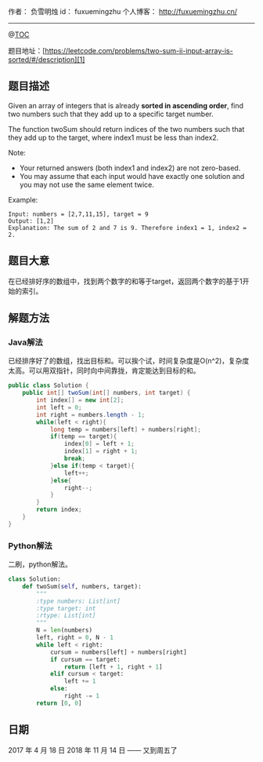 
作者： 负雪明烛
id：	fuxuemingzhu
个人博客：	http://fuxuemingzhu.cn/

---
@[TOC](目录)

题目地址：[https://leetcode.com/problems/two-sum-ii-input-array-is-sorted/#/description][1]


## 题目描述


Given an array of integers that is already **sorted in ascending order**, find two numbers such that they add up to a specific target number.

The function twoSum should return indices of the two numbers such that they add up to the target, where index1 must be less than index2.

Note:

- Your returned answers (both index1 and index2) are not zero-based.
- You may assume that each input would have exactly one solution and you may not use the same element twice.

Example:

	Input: numbers = [2,7,11,15], target = 9
	Output: [1,2]
	Explanation: The sum of 2 and 7 is 9. Therefore index1 = 1, index2 = 2.

## 题目大意

在已经排好序的数组中，找到两个数字的和等于target，返回两个数字的基于1开始的索引。

## 解题方法

### Java解法

已经排序好了的数组，找出目标和。可以挨个试，时间复杂度是O(n^2)，复杂度太高。可以用双指针，同时向中间靠拢，肯定能达到目标的和。

```java
public class Solution {
    public int[] twoSum(int[] numbers, int target) {
        int index[] = new int[2];
        int left = 0;
        int right = numbers.length - 1;
        while(left < right){
            long temp = numbers[left] + numbers[right];
            if(temp == target){
                index[0] = left + 1;
                index[1] = right + 1;
                break;
            }else if(temp < target){
                left++;
            }else{
                right--;
            }
        }
        return index;
    }
}
```

### Python解法

二刷，python解法。

```python
class Solution:
    def twoSum(self, numbers, target):
        """
        :type numbers: List[int]
        :type target: int
        :rtype: List[int]
        """
        N = len(numbers)
        left, right = 0, N - 1
        while left < right:
            cursum = numbers[left] + numbers[right]
            if cursum == target:
                return [left + 1, right + 1]
            elif cursum < target:
                left += 1
            else:
                right -= 1
        return [0, 0]
```

## 日期

2017 年 4 月 18 日 
2018 年 11 月 14 日 —— 又到周五了

  [1]: https://leetcode.com/problems/two-sum-ii-input-array-is-sorted/#/description
